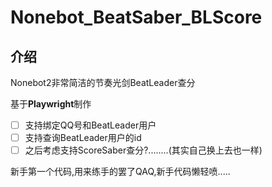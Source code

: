 # Nonebot_BeatSaber_BLScore
## 介绍
Nonebot2非常简洁的节奏光剑BeatLeader查分

基于**Playwright**制作

- [ ] 支持绑定QQ号和BeatLeader用户
- [ ] 支持查询BeatLeader用户的id
- [ ] 之后考虑支持ScoreSaber查分?........(其实自己换上去也一样)

新手第一个代码,用来练手的罢了QAQ,新手代码懒轻喷.....
